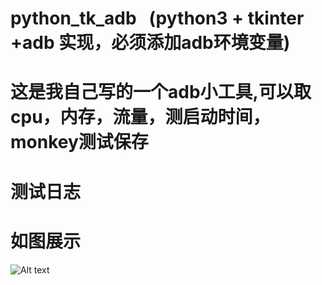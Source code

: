 # python_tk_adb    (python3 + tkinter +adb 实现，必须添加adb环境变量)
# 这是我自己写的一个adb小工具,可以取cpu，内存，流量，测启动时间，monkey测试保存
# 测试日志
# 如图展示
![Alt text](https://github.com/liwanlei/python_tk_adb/blob/master/11.png)
